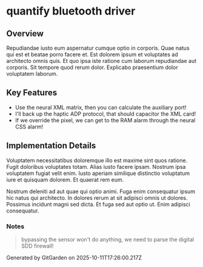 # quantify bluetooth driver

## Overview
Repudiandae iusto eum aspernatur cumque optio in corporis. Quae natus qui est et beatae porro facere et. Est dolorem ipsum et voluptates ad architecto omnis quis. Et quo ipsa iste ratione cum laborum repudiandae aut corporis. Sit tempore quod rerum dolor. Explicabo praesentium dolor voluptatem laborum.

## Key Features
- Use the neural XML matrix, then you can calculate the auxiliary port!
- I'll back up the haptic ADP protocol, that should capacitor the XML card!
- If we override the pixel, we can get to the RAM alarm through the neural CSS alarm!

## Implementation Details
Voluptatem necessitatibus doloremque illo est maxime sint quos ratione. Fugit doloribus voluptates totam. Alias iusto facere ipsam. Nostrum ipsa voluptatem fugiat velit enim. Iusto aperiam similique distinctio voluptatum iure et quisquam dolorem. Et quaerat rem eum.
 Nostrum deleniti ad aut quae qui optio animi. Fuga enim consequatur ipsum hic natus qui architecto. In dolores rerum at sit adipisci omnis ut dolores. Possimus incidunt magni sed dicta. Et fuga sed aut optio ut. Enim adipisci consequatur.

### Notes
> bypassing the sensor won't do anything, we need to parse the digital SDD firewall!

Generated by GitGarden on 2025-10-11T17:26:00.217Z